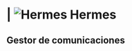 # | ![Hermes](https://user-images.githubusercontent.com/2892116/92010711-679e1e80-ed4a-11ea-868a-3097b2015662.jpg "Hermes")  Hermes
## Gestor de comunicaciones
